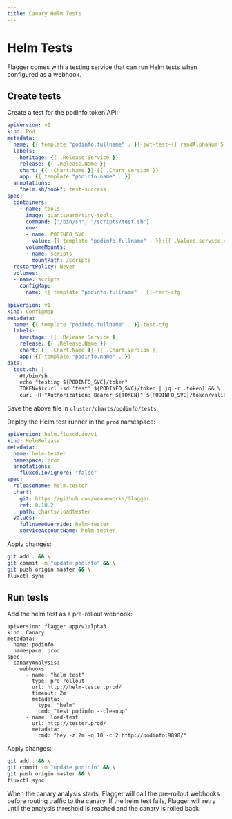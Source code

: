 ```yaml
---
title: Canary Helm Tests
---
```


# Helm Tests

Flagger comes with a testing service that can run Helm tests when configured as a webhook.

## Create tests

Create a test for the podinfo token API:

```yaml
apiVersion: v1
kind: Pod
metadata:
  name: {{ template "podinfo.fullname" . }}-jwt-test-{{ randAlphaNum 5 | lower }}
  labels:
    heritage: {{ .Release.Service }}
    release: {{ .Release.Name }}
    chart: {{ .Chart.Name }}-{{ .Chart.Version }}
    app: {{ template "podinfo.name" . }}
  annotations:
    "helm.sh/hook": test-success
spec:
  containers:
    - name: tools
      image: giantswarm/tiny-tools
      command: ["/bin/sh", "/scripts/test.sh"]
      env:
      - name: PODINFO_SVC
        value: {{ template "podinfo.fullname" . }}:{{ .Values.service.externalPort }}
      volumeMounts:
      - name: scripts
        mountPath: /scripts
  restartPolicy: Never
  volumes:
  - name: scripts
    configMap:
      name: {{ template "podinfo.fullname" . }}-test-cfg
---
apiVersion: v1
kind: ConfigMap
metadata:
  name: {{ template "podinfo.fullname" . }}-test-cfg
  labels:
    heritage: {{ .Release.Service }}
    release: {{ .Release.Name }}
    chart: {{ .Chart.Name }}-{{ .Chart.Version }}
    app: {{ template "podinfo.name" . }}
data:
  test.sh: |
    #!/bin/sh
    echo "testing ${PODINFO_SVC}/token"
    TOKEN=$(curl -sd 'test' ${PODINFO_SVC}/token | jq -r .token) && \
    curl -H "Authorization: Bearer ${TOKEN}" ${PODINFO_SVC}/token/validate | grep test
```

Save the above file in `cluster/charts/podinfo/tests`.

Deploy the Helm test runner in the `prod` namespace:

```yaml
apiVersion: helm.fluxcd.io/v1
kind: HelmRelease
metadata:
  name: helm-tester
  namespace: prod
  annotations:
    fluxcd.io/ignore: "false"
spec:
  releaseName: helm-tester
  chart:
    git: https://github.com/weaveworks/flagger
    ref: 0.18.2
    path: charts/loadtester
  values:
    fullnameOverride: helm-tester
    serviceAccountName: helm-tester
```

Apply changes:

```sh
git add . && \
git commit -m "update podinfo" && \
git push origin master && \
fluxctl sync
```

## Run tests

Add the helm test as a pre-rollout webhook:

```yaml{9,10,11,12,13,14,15}
apiVersion: flagger.app/v1alpha3
kind: Canary
metadata:
  name: podinfo
  namespace: prod
spec:
  canaryAnalysis:
    webhooks:
      - name: "helm test"
        type: pre-rollout
        url: http://helm-tester.prod/
        timeout: 2m
        metadata:
          type: "helm"
          cmd: "test podinfo --cleanup"
      - name: load-test
        url: http://tester.prod/
        metadata:
          cmd: "hey -z 2m -q 10 -c 2 http://podinfo:9898/"
```

Apply changes:

```sh
git add . && \
git commit -m "update podinfo" && \
git push origin master && \
fluxctl sync
```

When the canary analysis starts, Flagger will call the pre-rollout webhooks before routing traffic to the canary.
If the helm test fails, Flagger will retry until the analysis threshold is reached and the canary is rolled back.

